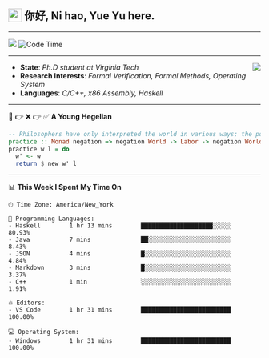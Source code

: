 <h2> <img style="vertical-align: text-bottom;" src=https://slackmojis.com/emojis/13253-yay-frog/download/ width=27> 你好, Ni hao, Yue Yu here. </h2>

---

![](https://shields.io/badge/dynamic/json?color=blue&amp;label=Visitors&amp;query=value&amp;url=https://api.countapi.xyz/hit/fishjump.fishjump) ![Code Time](https://img.shields.io/badge/Code%20Time-252%20hrs%208%20mins-blue)

---

<img align='right' src=https://slackmojis.com/emojis/5264-coding/download> </td>

- **State**: *Ph.D student at Virginia Tech*
- **Research Interests**: *Formal Verification, Formal Methods, Operating System*
- **Languages**: *C/C++, x86 Assembly, Haskell*

---

🚫 👉 ❌ 👉 ✅ **A Young Hegelian**

``` haskell
-- Philosophers have only interpreted the world in various ways; the point is to change it.
practice :: Monad negation => negation World -> Labor -> negation World
practice w l = do
  w' <- w
  return $ new w' l
```

---


📊 **This Week I Spent My Time On** 

```text
🕑︎ Time Zone: America/New_York

💬 Programming Languages:
- Haskell        1 hr 13 mins        ████████████████████░░░░░     80.93%
- Java           7 mins              ██░░░░░░░░░░░░░░░░░░░░░░░     8.43%
- JSON           4 mins              █░░░░░░░░░░░░░░░░░░░░░░░░     4.84%
- Markdown       3 mins              █░░░░░░░░░░░░░░░░░░░░░░░░     3.37%
- C++            1 min               ░░░░░░░░░░░░░░░░░░░░░░░░░     1.91%

🔥 Editors:
- VS Code        1 hr 31 mins        █████████████████████████     100.00%

💻 Operating System:
- Windows        1 hr 31 mins        █████████████████████████     100.00%
```

